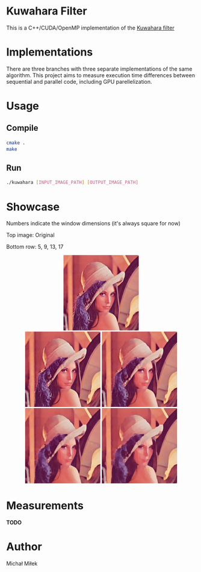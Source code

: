 # Kuwahara Filter
This is a C++/CUDA/OpenMP implementation of the [Kuwahara filter](https://en.wikipedia.org/wiki/Kuwahara_filter)

# Implementations
There are three branches with three separate implementations of the same algorithm. 
This project aims to measure execution time differences between sequential and parallel code, including GPU parellelization.

# Usage
## Compile
```bash
cmake .
make
```
## Run
```bash
./kuwahara [INPUT_IMAGE_PATH] [OUTPUT_IMAGE_PATH]
```
# Showcase
Numbers indicate the window dimensions (it's always square for now)

Top image: Original

Bottom row: 5, 9, 13, 17

<p align="middle">
  <img src="img/lena.jpg" width="200" />
  <br>
  <img src="img/lena5.jpg" width="200" />
  <img src="img/lena9.jpg" width="200" />
  <img src="img/lena13.jpg" width="200" />
  <img src="img/lena17.jpg" width="200" />
</p>

# Measurements
**TODO**

# Author
Michał Miłek
